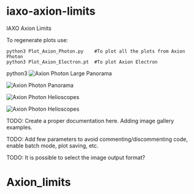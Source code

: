 # iaxo-axion-limits
IAXO Axion Limits

To regenerate plots use:

```
python3 Plot_Axion_Photon.py    #To plot all the plots from Axion Photon 
python3 Plot_Axion_Electron.pt  #To plot Axion Electron

```
python3 
![Axion Photon Large Panorama](plots/AxionPhoton/AxionPhoton_large_panorama.png)

![Axion Photon Panorama](plots/AxionPhoton/AxionPhoton_panorama.png)

![Axion Photon Helioscopes](plots/AxionPhoton/AxionPhoton_helioscopes.png)

![Axion Photon Helioscopes](plots/AxionPhoton/AxionPhoton_haloscopes.png)

TODO: Create a proper documentation here. Adding image gallery examples.

TODO: Add few parameters to avoid commenting/discommenting code, enable batch mode, plot saving, etc.

TODO: It is possible to select the image output format?
# Axion_limits
